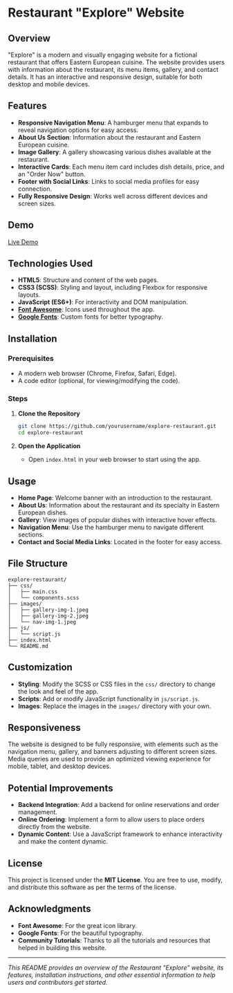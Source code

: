 # Restaurant "Explore" Website

## Overview

"Explore" is a modern and visually engaging website for a fictional restaurant that offers Eastern European cuisine. The website provides users with information about the restaurant, its menu items, gallery, and contact details. It has an interactive and responsive design, suitable for both desktop and mobile devices.

## Features

- **Responsive Navigation Menu**: A hamburger menu that expands to reveal navigation options for easy access.
- **About Us Section**: Information about the restaurant and Eastern European cuisine.
- **Image Gallery**: A gallery showcasing various dishes available at the restaurant.
- **Interactive Cards**: Each menu item card includes dish details, price, and an "Order Now" button.
- **Footer with Social Links**: Links to social media profiles for easy connection.
- **Fully Responsive Design**: Works well across different devices and screen sizes.

## Demo

[Live Demo](https://marvelous-sfogliatella-8f5713.netlify.app/)

## Technologies Used

- **HTML5**: Structure and content of the web pages.
- **CSS3 (SCSS)**: Styling and layout, including Flexbox for responsive layouts.
- **JavaScript (ES6+)**: For interactivity and DOM manipulation.
- **[Font Awesome](https://fontawesome.com/)**: Icons used throughout the app.
- **[Google Fonts](https://fonts.google.com/)**: Custom fonts for better typography.

## Installation

### Prerequisites

- A modern web browser (Chrome, Firefox, Safari, Edge).
- A code editor (optional, for viewing/modifying the code).

### Steps

1. **Clone the Repository**

   ```bash
   git clone https://github.com/yourusername/explore-restaurant.git
   cd explore-restaurant
   ```

2. **Open the Application**

   - Open `index.html` in your web browser to start using the app.

## Usage

- **Home Page**: Welcome banner with an introduction to the restaurant.
- **About Us**: Information about the restaurant and its specialty in Eastern European dishes.
- **Gallery**: View images of popular dishes with interactive hover effects.
- **Navigation Menu**: Use the hamburger menu to navigate different sections.
- **Contact and Social Media Links**: Located in the footer for easy access.

## File Structure

```
explore-restaurant/
├── css/
│   ├── main.css
│   └── components.scss
├── images/
│   ├── gallery-img-1.jpeg
│   ├── gallery-img-2.jpeg
│   └── nav-img-1.jpeg
├── js/
│   └── script.js
├── index.html
└── README.md
```

## Customization

- **Styling**: Modify the SCSS or CSS files in the `css/` directory to change the look and feel of the app.
- **Scripts**: Add or modify JavaScript functionality in `js/script.js`.
- **Images**: Replace the images in the `images/` directory with your own.

## Responsiveness

The website is designed to be fully responsive, with elements such as the navigation menu, gallery, and banners adjusting to different screen sizes. Media queries are used to provide an optimized viewing experience for mobile, tablet, and desktop devices.

## Potential Improvements

- **Backend Integration**: Add a backend for online reservations and order management.
- **Online Ordering**: Implement a form to allow users to place orders directly from the website.
- **Dynamic Content**: Use a JavaScript framework to enhance interactivity and make the content dynamic.

## License

This project is licensed under the **MIT License**. You are free to use, modify, and distribute this software as per the terms of the license.

## Acknowledgments

- **Font Awesome**: For the great icon library.
- **Google Fonts**: For the beautiful typography.
- **Community Tutorials**: Thanks to all the tutorials and resources that helped in building this website.


---

*This README provides an overview of the Restaurant "Explore" website, its features, installation instructions, and other essential information to help users and contributors get started.*
